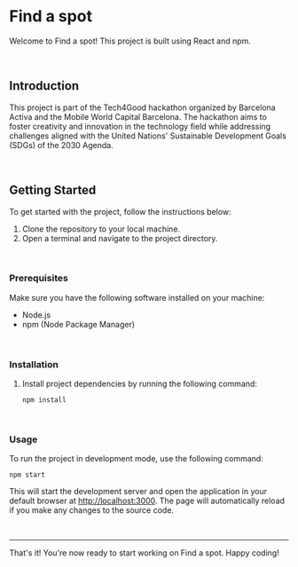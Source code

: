 # Find a spot

Welcome to Find a spot! This project is built using React and npm.

<br>

## Introduction
This project is part of the Tech4Good hackathon organized by Barcelona Activa and the Mobile World Capital Barcelona. The hackathon aims to foster creativity and innovation in the technology field while addressing challenges aligned with the United Nations' Sustainable Development Goals (SDGs) of the 2030 Agenda.

<br>

## Getting Started

To get started with the project, follow the instructions below:

1. Clone the repository to your local machine.
2. Open a terminal and navigate to the project directory.

<br>

### Prerequisites

Make sure you have the following software installed on your machine:

- Node.js
- npm (Node Package Manager)

<br>

### Installation

1. Install project dependencies by running the following command:

   ```shell
   npm install
   ```

<br>

### Usage

To run the project in development mode, use the following command:

```shell
npm start
```

This will start the development server and open the application in your default browser at [http://localhost:3000](http://localhost:3000). The page will automatically reload if you make any changes to the source code.



<br>

***

That's it! You're now ready to start working on Find a spot. Happy coding!

